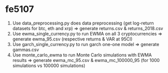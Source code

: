 # fe5107
1. Use data_preprocessing.py does data preprocessing (get log-return datasets for btc, eth and xrp) 
=> generate returns.csv & returns_2018.csv
2. Use ewma_single_currency.py to run EWMA on all 3 cryptocurrencies 
=> generate ewma_95.csv (respective returns & VAR at 95CI)
3. Use garch_single_currency.py to run garch one-one model
=> generate gammas.csv
4. Use monte_carlo_ewma to run Monte Carlo simulations with EWMA results 
=> generate ewma_mc_95.csv & ewma_mc_100000_95 (for 1000 simulations vs 100000 simulations)